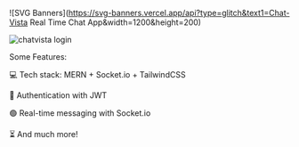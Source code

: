 ![SVG Banners](https://svg-banners.vercel.app/api?type=glitch&text1=Chat-Vista Real Time Chat App&width=1200&height=200)

![chatvista login](https://github.com/Devottam2809/Chat-Vista/assets/96367023/fcc10058-992d-43d8-ab5c-90fd75aac045) 

Some Features:

💻 Tech stack: MERN + Socket.io + TailwindCSS

🔐 Authentication with JWT

🟢 Real-time messaging with Socket.io

⏳ And much more!
